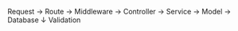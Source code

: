 Request → Route → Middleware → Controller → Service → Model → Database
                                    ↓
                              Validation